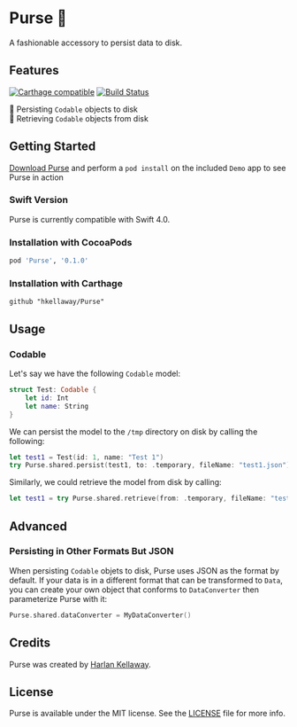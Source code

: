 # Purse :handbag:

A fashionable accessory to persist data to disk.

## Features 
[![Carthage compatible](https://img.shields.io/badge/Carthage-compatible-4BC51D.svg)](https://github.com/Carthage/Carthage)
[![Build Status](https://travis-ci.org/hkellaway/Purse.svg?branch=develop)](https://travis-ci.org/hkellaway/Purse)

:lipstick: Persisting `Codable` objects to disk<br />
:lipstick: Retrieving `Codable` objects from disk

## Getting Started

[Download Purse](https://github.com/hkellaway/Purse/archive/master.zip) and perform a `pod install` on the included `Demo` app to see Purse in action

### Swift Version

Purse is currently compatible with Swift 4.0.

### Installation with CocoaPods

```ruby
pod 'Purse', '0.1.0'
```

### Installation with Carthage

```
github "hkellaway/Purse"
```

## Usage

### Codable

Let's say we have the following `Codable` model:

``` swift
struct Test: Codable {
    let id: Int
    let name: String
}
```

We can persist the model to the `/tmp` directory on disk by calling the following:

``` swift
let test1 = Test(id: 1, name: "Test 1")
try Purse.shared.persist(test1, to: .temporary, fileName: "test1.json")
```

Similarly, we could retrieve the model from disk by calling:

```swift
let test1 = try Purse.shared.retrieve(from: .temporary, fileName: "test1.json", as: Test.self)
```

## Advanced

### Persisting in Other Formats But JSON

When persisting `Codable` objets to disk, Purse uses JSON as the format by default. If your data is in a different format that can be transformed to `Data`, you can create your own object that conforms to `DataConverter` then parameterize Purse with it:

```swift
Purse.shared.dataConverter = MyDataConverter()
```

## Credits

Purse was created by [Harlan Kellaway](http://harlankellaway.com).

## License

Purse is available under the MIT license. See the [LICENSE](https://raw.githubusercontent.com/hkellaway/Purse/master/LICENSE) file for more info.
